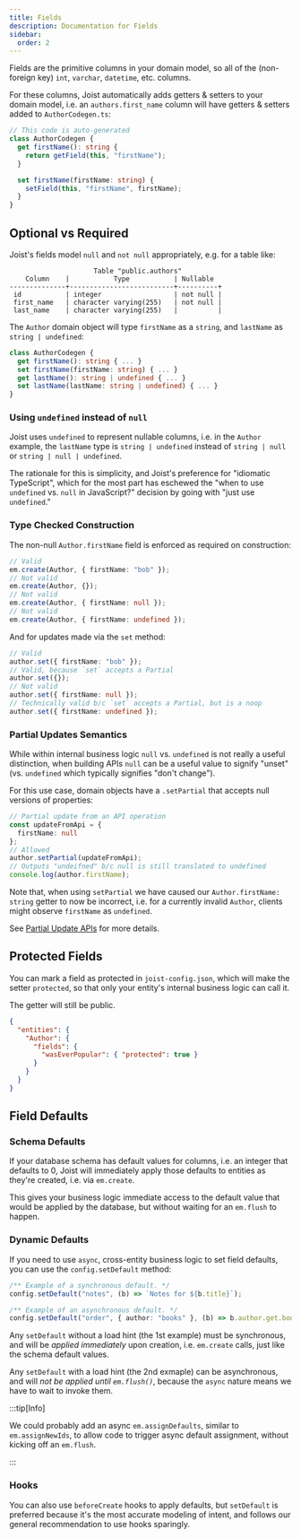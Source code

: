 ```yaml
---
title: Fields
description: Documentation for Fields
sidebar:
  order: 2
---
```


Fields are the primitive columns in your domain model, so all of the (non-foreign key) `int`, `varchar`, `datetime`, etc. columns.

For these columns, Joist automatically adds getters & setters to your domain model, i.e. an `authors.first_name` column will have getters & setters added to `AuthorCodegen.ts`:

```ts
// This code is auto-generated
class AuthorCodegen {
  get firstName(): string {
    return getField(this, "firstName");
  }

  set firstName(firstName: string) {
    setField(this, "firstName", firstName);
  }
}
```

## Optional vs Required

Joist's fields model `null` and `not null` appropriately, e.g. for a table like:

```
                     Table "public.authors"
    Column    |           Type           | Nullable
--------------+--------------------------+----------+
 id           | integer                  | not null |
 first_name   | character varying(255)   | not null |
 last_name    | character varying(255)   |          |
```

The `Author` domain object will type `firstName` as a `string`, and `lastName` as `string | undefined`:

```typescript
class AuthorCodegen {
  get firstName(): string { ... }
  set firstName(firstName: string) { ... }
  get lastName(): string | undefined { ... }
  set lastName(lastName: string | undefined) { ... }
}
```

### Using `undefined` instead of `null`

Joist uses `undefined` to represent nullable columns, i.e. in the `Author` example, the `lastName` type is `string | undefined` instead of `string | null` or `string | null | undefined`.

The rationale for this is simplicity, and Joist's preference for "idiomatic TypeScript", which for the most part has eschewed the "when to use `undefined` vs. `null` in JavaScript?" decision by going with "just use `undefined`."

### Type Checked Construction

The non-null `Author.firstName` field is enforced as required on construction:

```typescript
// Valid
em.create(Author, { firstName: "bob" });
// Not valid
em.create(Author, {});
// Not valid
em.create(Author, { firstName: null });
// Not valid
em.create(Author, { firstName: undefined });
```

And for updates made via the `set` method:

```typescript
// Valid
author.set({ firstName: "bob" });
// Valid, because `set` accepts a Partial
author.set({});
// Not valid
author.set({ firstName: null });
// Technically valid b/c `set` accepts a Partial, but is a noop
author.set({ firstName: undefined });
```

### Partial Updates Semantics

While within internal business logic `null` vs. `undefined` is not really a useful distinction, when building APIs `null` can be a useful value to signify "unset" (vs. `undefined` which typically signifies "don't change").

For this use case, domain objects have a `.setPartial` that accepts null versions of properties:

```typescript
// Partial update from an API operation
const updateFromApi = {
  firstName: null
};
// Allowed
author.setPartial(updateFromApi);
// Outputs "undeifned" b/c null is still translated to undefined
console.log(author.firstName);
```

Note that, when using `setPartial` we have caused our `Author.firstName: string` getter to now be incorrect, i.e. for a currently invalid `Author`, clients might observe `firstName` as `undefined`.

See [Partial Update APIs](/features/partial-update-apis) for more details.

## Protected Fields

You can mark a field as protected in `joist-config.json`, which will make the setter `protected`, so that only your entity's internal business logic can call it.

The getter will still be public.

```json
{
  "entities": {
    "Author": {
      "fields": {
        "wasEverPopular": { "protected": true }
      }
    }
  }
}
```

## Field Defaults

### Schema Defaults

If your database schema has default values for columns, i.e. an integer that defaults to 0, Joist will immediately apply those defaults to entities as they're created, i.e. via `em.create`.

This gives your business logic immediate access to the default value that would be applied by the database, but without waiting for an `em.flush` to happen.

### Dynamic Defaults

If you need to use `async`, cross-entity business logic to set field defaults, you can use the `config.setDefault` method:

```typescript
/** Example of a synchronous default. */
config.setDefault("notes", (b) => `Notes for ${b.title}`);

/** Example of an asynchronous default. */
config.setDefault("order", { author: "books" }, (b) => b.author.get.books.get.length);
```

Any `setDefault` without a load hint (the 1st example) must be synchronous, and will be *applied immediately* upon creation, i.e. `em.create` calls, just like the schema default values.

Any `setDefault` with a load hint (the 2nd exmaple) can be asynchronous, and will *not be applied until `em.flush()`*, because the `async` nature means we have to wait to invoke them.

:::tip[Info]

We could probably add an async `em.assignDefaults`, similar to `em.assignNewIds`, to allow code to trigger async default assignment, without kicking off an `em.flush`.

:::

### Hooks

You can also use `beforeCreate` hooks to apply defaults, but `setDefault` is preferred because it's the most accurate modeling of intent, and follows our general recommendation to use hooks sparingly.
